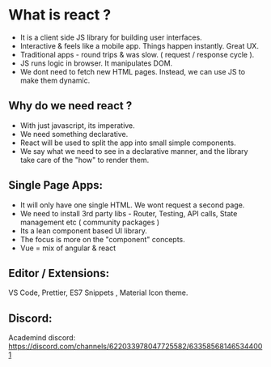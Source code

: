 # What is react ?

- It is a client side JS library for building user interfaces.
- Interactive & feels like a mobile app. Things happen instantly. Great UX.
- Traditional apps - round trips & was slow. ( request / response cycle ).
- JS runs logic in browser. It manipulates DOM.
- We dont need to fetch new HTML pages. Instead, we can use JS to make them dynamic.

## Why do we need react ?

- With just javascript, its imperative.
- We need something declarative.
- React will be used to split the app into small simple components.
- We say what we need to see in a declarative manner, and the library take care of the "how" to render them.

## Single Page Apps:

- It will only have one single HTML. We wont request a second page.
- We need to install 3rd party libs - Router, Testing, API calls, State management etc ( community packages )
- Its a lean component based UI library.
- The focus is more on the "component" concepts.
- Vue = mix of angular & react

## Editor / Extensions:

VS Code, Prettier, ES7 Snippets , Material Icon theme.

## Discord:

Academind discord:
https://discord.com/channels/622033978047725582/633585681465344001
